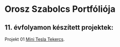 # Orosz Szabolcs Portfóliója

## 11. évfolyamon készített projektek:

Projekt 01 [Mini Tesla Tekercs](https://oroszszr.github.io/portfolio/11/projekt01). 
